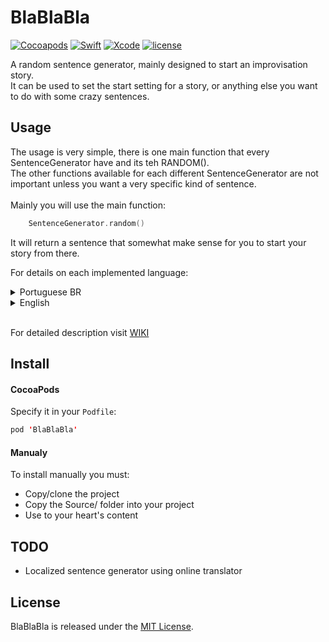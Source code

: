 # BlaBlaBla

[![Cocoapods](https://img.shields.io/cocoapods/v/BlaBlaBla.svg)](https://cocoapods.org/pods/BlaBlaBla)
[![Swift](https://img.shields.io/badge/Swift-4.1-orange.svg)](https://swift.org)
[![Xcode](https://img.shields.io/badge/Xcode-9.3-blue.svg)](https://developer.apple.com/xcode)
[![license](https://img.shields.io/github/license/mashape/apistatus.svg)](https://opensource.org/licenses/MIT)

A random sentence generator, mainly designed to start an improvisation story. <br>
It can be used to set the start setting for a story, or anything else you want to do with some crazy sentences. 

## Usage
The usage is very simple, there is one main function that every SentenceGenerator have and its teh RANDOM().<br>
The other functions available for each different SentenceGenerator are not important unless you want a very specific kind of sentence.
<br><br>
Mainly you will use the main function: 
```swift
    SentenceGenerator.random()
```
It will return a sentence that somewhat make sense for you to start your story from there. 

For details on each implemented language: 
<details>
    <summary>Portuguese BR</summary>
    <p> To get a random sentence in PORTUGUESE Brazil: </p> 
    <pre><code class="swift">PtBrSentenceGenerator.random()</code></pre>
    
For more details [click here](../../wiki/PtBrSentenceGenerator)  

Output example:
> Você é um canguru zangado e está sonhando com uma colher

> Você é um largato apavorado destruindo uma colher

> Você está beijando uma tábua enquanto chama um Ogro
</details>

<details>
    <summary>English</summary>
    <p>To get a random sentence in ENGLISH:</p>
     <pre><code class="swift">EnSentenceGenerator.random()</code></pre>
    
For more details [click here](../../wiki/EnSentenceGenerator)
    
Output Example:
> You are at the café choosing a cushion

> You are smelling a beautiful raccoon in Ireland

> You are a tiny dolphin at the parking lot
</details>  
  <br>
    
For detailed description visit [WIKI](../../wiki)


## Install

#### CocoaPods
Specify it in your <code>Podfile</code>:<br>
```swift
pod 'BlaBlaBla' 
```

#### Manualy
To install manually you must:
- Copy/clone the project
- Copy the Source/ folder into  your project
- Use to your heart's content
 
## TODO
- Localized sentence generator using online translator

## License
BlaBlaBla is released under the [MIT License](LICENSE).
